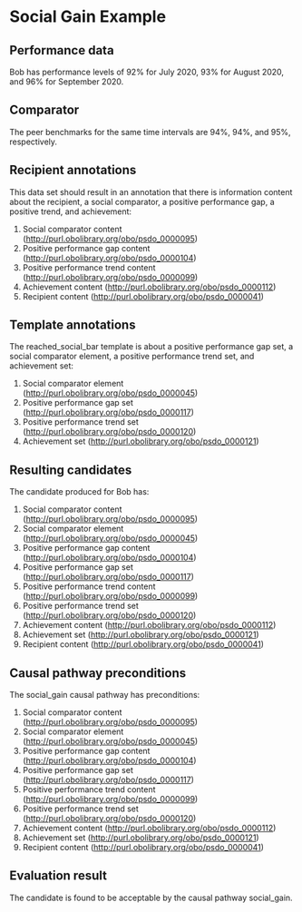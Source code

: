 # Social Gain Example

## Performance data
Bob has performance levels of 92% for July 2020, 93% for August 2020, and 96% for September 2020. 

## Comparator
The peer benchmarks for the same time intervals are 94%, 94%, and 95%, respectively. 

## Recipient annotations
This data set should result in an annotation that there is information content about the recipient, a social comparator, a positive performance gap, a positive trend, and achievement:

1. Social comparator content (http://purl.obolibrary.org/obo/psdo_0000095)
2. Positive performance gap content (http://purl.obolibrary.org/obo/psdo_0000104)
3. Positive performance trend content (http://purl.obolibrary.org/obo/psdo_0000099)
4. Achievement content (http://purl.obolibrary.org/obo/psdo_0000112)
5. Recipient content (http://purl.obolibrary.org/obo/psdo_0000041)

## Template annotations
The reached_social_bar template is about a positive performance gap set, a social comparator element, a positive performance trend set, and achievement set:
1. Social comparator element (http://purl.obolibrary.org/obo/psdo_0000045)
2. Positive performance gap set (http://purl.obolibrary.org/obo/psdo_0000117)
3. Positive performance trend set (http://purl.obolibrary.org/obo/psdo_0000120)
4. Achievement set (http://purl.obolibrary.org/obo/psdo_0000121)

## Resulting candidates
The candidate produced for Bob has:

1. Social comparator content (http://purl.obolibrary.org/obo/psdo_0000095)
2. Social comparator element (http://purl.obolibrary.org/obo/psdo_0000045)
3. Positive performance gap content (http://purl.obolibrary.org/obo/psdo_0000104)
4. Positive performance gap set (http://purl.obolibrary.org/obo/psdo_0000117)
5. Positive performance trend content (http://purl.obolibrary.org/obo/psdo_0000099)
6. Positive performance trend set (http://purl.obolibrary.org/obo/psdo_0000120)
7. Achievement content (http://purl.obolibrary.org/obo/psdo_0000112)
8. Achievement set (http://purl.obolibrary.org/obo/psdo_0000121)
9. Recipient content (http://purl.obolibrary.org/obo/psdo_0000041)

## Causal pathway preconditions
The social_gain causal pathway has preconditions:

1. Social comparator content (http://purl.obolibrary.org/obo/psdo_0000095)
2. Social comparator element (http://purl.obolibrary.org/obo/psdo_0000045)
3. Positive performance gap content (http://purl.obolibrary.org/obo/psdo_0000104)
4. Positive performance gap set (http://purl.obolibrary.org/obo/psdo_0000117)
5. Positive performance trend content (http://purl.obolibrary.org/obo/psdo_0000099)
6. Positive performance trend set (http://purl.obolibrary.org/obo/psdo_0000120)
7. Achievement content (http://purl.obolibrary.org/obo/psdo_0000112)
8. Achievement set (http://purl.obolibrary.org/obo/psdo_0000121)
9. Recipient content (http://purl.obolibrary.org/obo/psdo_0000041)

## Evaluation result
The candidate is found to be acceptable by the causal pathway social_gain.

